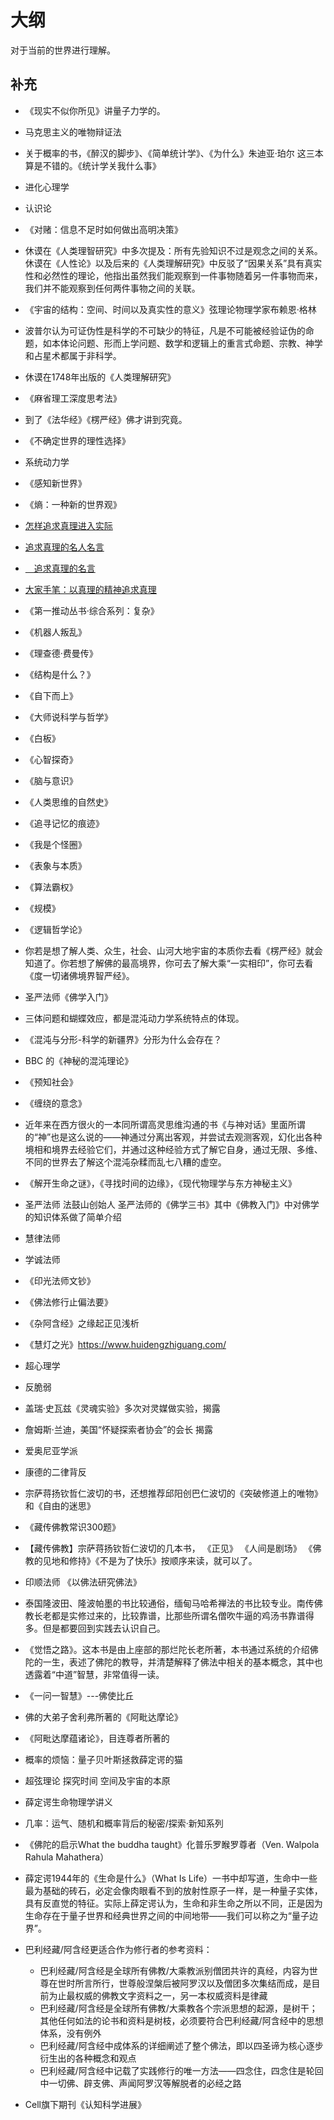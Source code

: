 # 大纲

对于当前的世界进行理解。


## 补充

- 《现实不似你所见》讲量子力学的。
- 马克思主义的唯物辩证法
- 关于概率的书，《醉汉的脚步》、《简单统计学》、《为什么》朱迪亚·珀尔 这三本算是不错的。《统计学关我什么事》
- 进化心理学
- 认识论
- 《对赌：信息不足时如何做出高明决策》
- 休谟在《人类理智研究》中多次提及：所有先验知识不过是观念之间的关系。休谟在《人性论》以及后来的《人类理解研究》中反驳了“因果关系”具有真实性和必然性的理论，他指出虽然我们能观察到一件事物随着另一件事物而来，我们并不能观察到任何两件事物之间的关联。
- 《宇宙的结构：空间、时间以及真实性的意义》弦理论物理学家布赖恩·格林
- 波普尔认为可证伪性是科学的不可缺少的特征，凡是不可能被经验证伪的命题，如本体论问题、形而上学问题、数学和逻辑上的重言式命题、宗教、神学和占星术都属于非科学。
- 休谟在1748年出版的《人类理解研究》
- 《麻省理工深度思考法》
- 到了《法华经》《楞严经》佛才讲到究竟。
- 《不确定世界的理性选择》
- 系统动力学
- 《感知新世界》
- 《熵：一种新的世界观》
- [怎样追求真理进入实际](https://www.hidden-advent.org/classic-preach-110.html)
- [追求真理的名人名言](http://www.1juzi.com/new/9911.html)
- [　追求真理的名言](https://www.lz13.cn/mingrenmingyan/13520.html)
- [大家手笔：以真理的精神追求真理](http://theory.people.com.cn/n1/2018/0515/c40531-29990326.html)

- 《第一推动丛书·综合系列：复杂》
- 《机器人叛乱》
- 《理查德·费曼传》
- 《结构是什么？》
- 《自下而上》
- 《大师说科学与哲学》
- 《白板》
- 《心智探奇》
- 《脑与意识》
- 《人类思维的自然史》
- 《追寻记忆的痕迹》
- 《我是个怪圈》
- 《表象与本质》
- 《算法霸权》
- 《规模》


- 《逻辑哲学论》


- 你若是想了解人类、众生，社会、山河大地宇宙的本质你去看《楞严经》就会知道了。你若想了解佛的最高境界，你可去了解大乘“一实相印”，你可去看《度一切诸佛境界智严经》。
- 圣严法师《佛学入门》


- 三体问题和蝴蝶效应，都是混沌动力学系统特点的体现。

- 《混沌与分形-科学的新疆界》分形为什么会存在？
- BBC 的《神秘的混沌理论》
- 《预知社会》


- 《缠绕的意念》

- 近年来在西方很火的一本同所谓高灵思维沟通的书《与神对话》里面所谓的“神”也是这么说的——神通过分离出客观，并尝试去观测客观，幻化出各种境相和境界去经验它们，并通过这种经验方式了解它自身，通过无限、多维、不同的世界去了解这个混沌杂糅而乱七八糟的虚空。


- 《解开生命之谜》，《寻找时间的边缘》，《现代物理学与东方神秘主义》


- 圣严法师 法鼓山创始人  圣严法师的《佛学三书》其中《佛教入门》中对佛学的知识体系做了简单介绍
- 慧律法师
- 学诚法师

- 《印光法师文钞》
- 《佛法修行止偏法要》

- 《杂阿含经》之缘起正见浅析

- 《慧灯之光》https://www.huidengzhiguang.com/

- 超心理学

- 反脆弱


- 盖瑞‧史瓦兹《灵魂实验》多次对灵媒做实验，揭露
- 詹姆斯·兰迪，美国“怀疑探索者协会”的会长  揭露



- 爱奥尼亚学派

- 康德的二律背反



- 宗萨蒋扬钦哲仁波切的书，还想推荐邱阳创巴仁波切的《突破修道上的唯物》和《自由的迷思》
- 《藏传佛教常识300题》
- 【藏传佛教】宗萨蒋扬钦哲仁波切的几本书， 《正见》 《人间是剧场》 《佛教的见地和修持》《不是为了快乐》按顺序来读，就可以了。


- 印顺法师 《以佛法研究佛法》
- 泰国隆波田、隆波帕墨的书比较通俗，缅甸马哈希禅法的书比较专业。南传佛教长老都是实修过来的，比较靠谱，比那些所谓名僧吹牛逼的鸡汤书靠谱得多。但是都要回到实践去认识自己。



- 《觉悟之路》。这本书是由上座部的那烂陀长老所著，本书通过系统的介绍佛陀的一生，表述了佛陀的教导，并清楚解释了佛法中相关的基本概念，其中也透露着“中道”智慧，非常值得一读。
- 《一问一智慧》---佛使比丘


- 佛的大弟子舍利弗所著的《阿毗达摩论》
- 《阿毗达摩蕴诸论》，目连尊者所著的


- 概率的烦恼：量子贝叶斯拯救薛定谔的猫

- 超弦理论 探究时间 空间及宇宙的本原
- 薛定谔生命物理学讲义
- 几率：运气、随机和概率背后的秘密/探索·新知系列



- 《佛陀的启示What the buddha taught》化普乐罗睺罗尊者（Ven. Walpola Rahula Mahathera）



- 薛定谔1944年的《生命是什么》（What Is Life）一书中却写道，生命中一些最为基础的砖石，必定会像肉眼看不到的放射性原子一样，是一种量子实体，具有反直觉的特征。实际上薛定谔认为，生命和非生命之所以不同，正是因为生命存在于量子世界和经典世界之间的中间地带——我们可以称之为“量子边界”。




- 巴利经藏/阿含经更适合作为修行者的参考资料：
    - 巴利经藏/阿含经是全球所有佛教/大乘教派别僧团共许的真经，内容为世尊在世时所言所行，世尊般涅槃后被阿罗汉以及僧团多次集结而成，是目前为止最权威的佛教文字资料之一，另一本权威资料是律藏
    - 巴利经藏/阿含经是全球所有佛教/大乘教各个宗派思想的起源，是树干；其他任何如法的论书和资料是树枝，必须要符合巴利经藏/阿含经中的思想体系，没有例外
    - 巴利经藏/阿含经中成体系的详细阐述了整个佛法，即以四圣谛为核心逐步衍生出的各种概念和观点
    - 巴利经藏/阿含经中记载了实践修行的唯一方法——四念住，四念住是轮回中一切佛、辟支佛、声闻阿罗汉等解脱者的必经之路



- Cell旗下期刊《认知科学进展》

